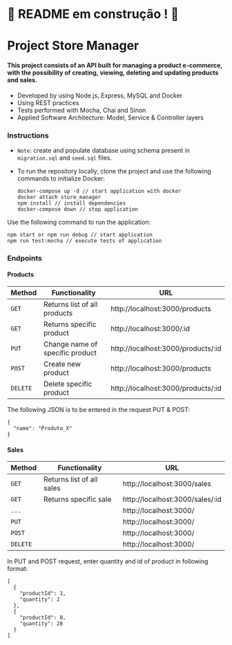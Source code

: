 # :construction: README em construção ! :construction:

# Project Store Manager

#### This project consists of an API built for managing a product e-commerce, with the possibility of creating, viewing, deleting and updating products and sales.

* Developed by using Node.js, Express, MySQL and Docker
* Using REST practices
* Tests performed with Mocha, Chai and Sinon
* Applied Software Architecture: Model, Service & Controller layers

### Instructions
* `Note`: create and populate database using schema present in `migration.sql` and `seed.sql` files.
* To run the repository locally, clone the project and use the following commands to initialize Docker: 

  ```
  docker-compose up -d // start application with docker
  docker attach store_manager
  npm install // install dependencies
  docker-compose down // stop application
  ```

Use the following command to run the application:
  ```
  npm start or npm run debug // start application
  npm run test:mocha // execute tests of application

  ```

### Endpoints
#### Products

  | Method     | Functionality | URL |
  | ----------- | ----------- | ----------- |
  | `GET`   | Returns list of all products | http://localhost:3000/products |
  | `GET`   | Returns specific product | http://localhost:3000/:id |
  | `PUT`   | Change name of specific product | http://localhost:3000/products/:id |
  | `POST`   | Create new product | http://localhost:3000/products |
  | `DELETE`   | Delete specific product | http://localhost:3000/products/:id |

The following JSON is to be entered in the request PUT & POST:
  ```
  { 
    "name": "Produto_X"
  }
  ```

#### Sales

  | Method     | Functionality | URL |
  | ----------- | ----------- | ----------- |
  | `GET`   | Returns list of all sales | http://localhost:3000/sales |
  | `GET`   | Returns specific sale | http://localhost:3000/sales/:id |
  | `...`   |  | http://localhost:3000/ |
  | `PUT`   |  | http://localhost:3000/ |
  | `POST`   |  | http://localhost:3000/ |
  | `DELETE`   |  | http://localhost:3000/ |

In PUT and POST request, enter quantity and id of product in following format:
  ```
  [
    {
      "productId": 1,
      "quantity": 2
    }, 
    { 
      "productId": 8,
      "quantity": 28
    }
  ]
  ```

